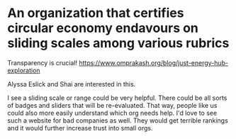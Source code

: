 # An organization that certifies circular economy endavours on sliding scales among various rubrics


Transparency is crucial! https://www.omprakash.org/blog/just-energy-hub-exploration


Alyssa Eslick and Shai are interested in this. 


I see a sliding scale or range could be very helpful. There could be all sorts of badges and sliders that will be re-evaluated. That way, people like us could also more easily understand which org needs help. I'd love to see such a website for bad companies as well. They would get terrible rankings and it would further increase trust into small orgs. 


